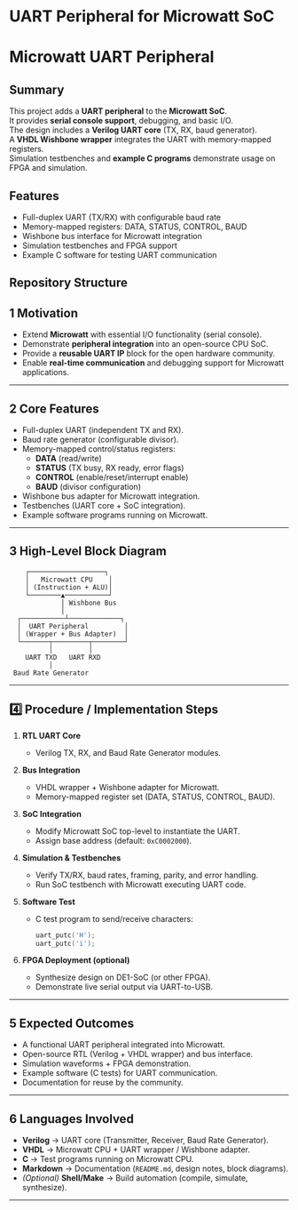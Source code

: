 # UART Peripheral for Microwatt SoC
# Microwatt UART Peripheral

## Summary
This project adds a **UART peripheral** to the **Microwatt SoC**.  
It provides **serial console support**, debugging, and basic I/O.  
The design includes a **Verilog UART core** (TX, RX, baud generator).  
A **VHDL Wishbone wrapper** integrates the UART with memory-mapped registers.  
Simulation testbenches and **example C programs** demonstrate usage on FPGA and simulation.  

## Features
- Full-duplex UART (TX/RX) with configurable baud rate
- Memory-mapped registers: DATA, STATUS, CONTROL, BAUD
- Wishbone bus interface for Microwatt integration
- Simulation testbenches and FPGA support
- Example C software for testing UART communication

## Repository Structure



## 1️ Motivation
- Extend **Microwatt** with essential I/O functionality (serial console).  
- Demonstrate **peripheral integration** into an open-source CPU SoC.  
- Provide a **reusable UART IP** block for the open hardware community.  
- Enable **real-time communication** and debugging support for Microwatt applications.  

---

## 2️ Core Features
- Full-duplex UART (independent TX and RX).  
- Baud rate generator (configurable divisor).  
- Memory-mapped control/status registers:  
  - **DATA** (read/write)  
  - **STATUS** (TX busy, RX ready, error flags)  
  - **CONTROL** (enable/reset/interrupt enable)  
  - **BAUD** (divisor configuration)  
- Wishbone bus adapter for Microwatt integration.  
- Testbenches (UART core + SoC integration).  
- Example software programs running on Microwatt.  

---

## 3️ High-Level Block Diagram
        ┌───────────────────┐
        │   Microwatt CPU    │
        │ (Instruction + ALU)│
        └────────▲───────────┘
                 │ Wishbone Bus
                 │
      ┌───────────┴─────────────┐
      │  UART Peripheral         │
      │ (Wrapper + Bus Adapter)  │
      └───────┬─────────┬────────┘
              │         │
        UART TXD   UART RXD
              │
     Baud Rate Generator

---

## 4️⃣ Procedure / Implementation Steps
1. **RTL UART Core**  
   - Verilog TX, RX, and Baud Rate Generator modules.  

2. **Bus Integration**  
   - VHDL wrapper + Wishbone adapter for Microwatt.  
   - Memory-mapped register set (DATA, STATUS, CONTROL, BAUD).  

3. **SoC Integration**  
   - Modify Microwatt SoC top-level to instantiate the UART.  
   - Assign base address (default: `0xC0002000`).  

4. **Simulation & Testbenches**  
   - Verify TX/RX, baud rates, framing, parity, and error handling.  
   - Run SoC testbench with Microwatt executing UART code.  

5. **Software Test**  
   - C test program to send/receive characters:  
     ```c
     uart_putc('H');
     uart_putc('i');
     ```  

6. **FPGA Deployment (optional)**  
   - Synthesize design on DE1-SoC (or other FPGA).  
   - Demonstrate live serial output via UART-to-USB.  

---

## 5️ Expected Outcomes
- A functional UART peripheral integrated into Microwatt.  
- Open-source RTL (Verilog + VHDL wrapper) and bus interface.  
- Simulation waveforms + FPGA demonstration.  
- Example software (C tests) for UART communication.  
- Documentation for reuse by the community.  

---

## 6️ Languages Involved
- **Verilog** → UART core (Transmitter, Receiver, Baud Rate Generator).  
- **VHDL** → Microwatt CPU + UART wrapper / Wishbone adapter.  
- **C** → Test programs running on Microwatt CPU.  
- **Markdown** → Documentation (`README.md`, design notes, block diagrams).  
- *(Optional)* **Shell/Make** → Build automation (compile, simulate, synthesize).  

---


